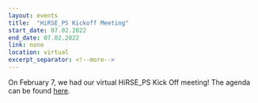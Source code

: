 ```yaml
---
layout: events
title:  "HiRSE_PS Kickoff Meeting"
start_date: 07.02.2022
end_date: 07.02.2022
link: none
location: virtual
excerpt_separator: <!--more-->
---
```


On February 7, we had our virtual HiRSE_PS Kick Off meeting! The agenda can be found [here](../assets/data/AgendaHiRSE_PS_KickOff_final.pdf).
<!--more-->
